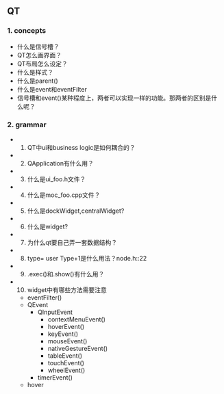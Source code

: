 ## QT
### 1. concepts
* 什么是信号槽？
* QT怎么画界面？
* QT布局怎么设定？
* 什么是样式？
* 什么是parent()
* 什么是event和eventFilter
* 信号槽和event()某种程度上，两者可以实现一样的功能。那两者的区别是什么呢？


### 2. grammar
* 1. QT中ui和business logic是如何耦合的？
* 2. QApplication有什么用？
* 3. 什么是ui_foo.h文件？
* 4. 什么是moc_foo.cpp文件？
* 5. 什么是dockWidget,centralWidget?
* 6. 什么是widget?
* 7. 为什么qt要自己弄一套数据结构？
* 8. type= user Type+1是什么用法？node.h::22
* 9. .exec()和.show()有什么用？
* 10. widget中有哪些方法需要注意
  * eventFilter()
  * QEvent
    * QInputEvent
      * contextMenuEvent()
      * hoverEvent()
      * keyEvent()
      * mouseEvent()
      * nativeGestureEvent()
      * tableEvent()
      * touchEvent()
      * wheelEvent()
    * timerEvent()
  * hover
